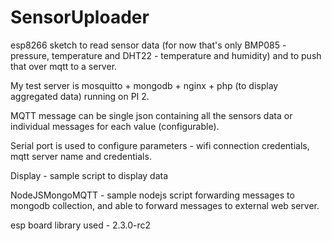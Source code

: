 # SensorUploader

esp8266 sketch to read sensor data (for now that's only BMP085 - pressure, temperature and DHT22 - temperature and humidity) and to push that over mqtt to a server.

My test server is mosquitto + mongodb + nginx + php (to display aggregated data) running on PI 2.

MQTT message can be single json containing all the sensors data or individual messages for each value  (configurable).

Serial port is used to configure parameters - wifi connection credentials, mqtt server name and credentials.

Display - sample script to display data

NodeJSMongoMQTT - sample nodejs script forwarding messages to mongodb collection, and able to forward messages to external web server.

esp board library used - 2.3.0-rc2